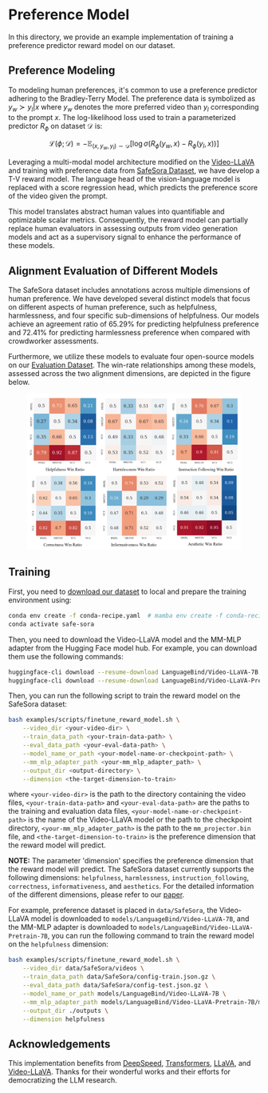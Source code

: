 <!-- markdownlint-disable html -->

# Preference Model

In this directory, we provide an example implementation of training a preference predictor reward model on our dataset.

## Preference Modeling

To modeling human preferences, it's common to use a preference predictor adhering to the Bradley-Terry Model. The preference data is symbolized as $y_w \succ y_{l} | x$ where $y_{w}$ denotes the more preferred video than $y_l$ corresponding to the prompt $x$.
The log-likelihood loss used to train a parameterized predictor $R_\phi$ on dataset $\mathcal{D}$ is:

$$\mathcal{L} (\phi; \mathcal{D}) = -\mathbb E_{{(x,y_w,y_l)\sim \mathcal{D}}} \left[\log \sigma (R_{\phi} (y_w,x) - R_{\phi} (y_l,x))\right]$$


Leveraging a multi-modal model architecture modified on the [Video-LLaVA](https://github.com/PKU-YuanGroup/Video-LLaVA) and training with preference data from [SafeSora Dataset](https://huggingface.co/datasets/PKU-Alignment/SafeSora), we have develop a T-V reward model.
The language head of the vision-language model is replaced with a score regression head, which predicts the preference score of the video given the prompt.

This model translates abstract human values into quantifiable and optimizable scalar metrics.
Consequently, the reward model can partially replace human evaluators in assessing outputs from video generation models and act as a supervisory signal to enhance the performance of these models.

## Alignment Evaluation of Different Models

The SafeSora dataset includes annotations across multiple dimensions of human preference. We have developed several distinct models that focus on different aspects of human preference, such as helpfulness, harmlessness, and four specific sub-dimensions of helpfulness. Our models achieve an agreement ratio of 65.29% for predicting helpfulness preference and 72.41% for predicting harmlessness preference when compared with crowdworker assessments.

Furthermore, we utilize these models to evaluate four open-source models on our [Evaluation Dataset](https://huggingface.co/datasets/PKU-Alignment/SafeSora-Eval). The win-rate relationships among these models, assessed across the two alignment dimensions, are depicted in the figure below.

<div align="center">
  <img src="../docs/images/win_rate.png" alt="win_rate" width="85%"/>
</div>

## Training

First, you need to [download our dataset](../README.md#data-access) to local and prepare the training environment using:

```bash
conda env create -f conda-recipe.yaml  # mamba env create -f conda-recipe.yaml
conda activate safe-sora
```

Then, you need to download the Video-LLaVA model and the MM-MLP adapter from the Hugging Face model hub. For example, you can download them use the following commands:

```bash
huggingface-cli download --resume-download LanguageBind/Video-LLaVA-7B --local-dir ./LanguageBind/Video-LLaVA-7B
huggingface-cli download --resume-download LanguageBind/Video-LLaVA-Pretrain-7B --local-dir ./LanguageBind/Video-LLaVA-Pretrain-7B
```

Then, you can run the following script to train the reward model on the SafeSora dataset:

```bash
bash examples/scripts/finetune_reward_model.sh \
    --video_dir <your-video-dir> \
    --train_data_path <your-train-data-path> \
    --eval_data_path <your-eval-data-path> \
    --model_name_or_path <your-model-name-or-checkpoint-path> \
    --mm_mlp_adapter_path <your-mm_mlp_adapter_path> \
    --output_dir <output-directory> \
    --dimension <the-target-dimension-to-train>
```

where `<your-video-dir>` is the path to the directory containing the video files, `<your-train-data-path>` and `<your-eval-data-path>` are the paths to the training and evaluation data files, `<your-model-name-or-checkpoint-path>` is the name of the Video-LLaVA model or the path to the checkpoint directory, `<your-mm_mlp_adapter_path>` is the path to the `mm_projector.bin` file, and `<the-target-dimension-to-train>` is the preference dimension that the reward model will predict.

**NOTE:** The parameter 'dimension' specifies the preference dimension that the reward model will predict. The SafeSora dataset currently supports the following dimensions: `helpfulness`, `harmlessness`, `instruction_following`, `correctness`, `informativeness`, and `aesthetics`. For the detailed information of the different dimensions, please refer to our [paper](https://arxiv.org/abs/2406.14477).

For example, preference dataset is placed in `data/SafeSora`, the Video-LLaVA model is downloaded to `models/LanguageBind/Video-LLaVA-7B`, and the MM-MLP adapter is downloaded to `models/LanguageBind/Video-LLaVA-Pretrain-7B`, you can run the following command to train the reward model on the `helpfulness` dimension:

```bash
bash examples/scripts/finetune_reward_model.sh \
    --video_dir data/SafeSora/videos \
    --train_data_path data/SafeSora/config-train.json.gz \
    --eval_data_path data/SafeSora/config-test.json.gz \
    --model_name_or_path models/LanguageBind/Video-LLaVA-7B \
    --mm_mlp_adapter_path models/LanguageBind/Video-LLaVA-Pretrain-7B/mm_projector.bin \
    --output_dir ./outputs \
    --dimension helpfulness
```

## Acknowledgements

This implementation benefits from [DeepSpeed](https://github.com/microsoft/DeepSpeed), [Transformers](https://github.com/huggingface/transformers), [LLaVA](https://github.com/haotian-liu/LLaVA), and [Video-LLaVA](https://github.com/PKU-YuanGroup/Video-LLaVA). Thanks for their wonderful works and their efforts for democratizing the LLM research.
